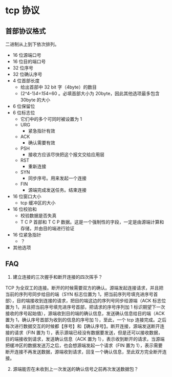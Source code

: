 # tcp 协议

## 首部协议格式

二进制从上到下依次排列。

- 16 位源端口号
- 16 位目的端口号
- 32 位序号
- 32 位确认序号
- 4 位首部长度
  - 给出首部中 32 bit 字（4byte）的数目
  - (2^4-1)*4=15*4=60 。必填首部大小为 20byte，因此其他选项最多包含 30byte 的大小
- 6 位保留位
- 6 位标志位
  - 它们中的多个可同时被设置为 1
  - URG
    - 紧急指针有效
  - ACK
    - 确认需要有效
  - PSH
    - 接收方应该尽快把这个报文交给应用层
  - RST
    - 重新连接
  - SYN
    - 同步序号。用来发起一个连接
  - FIN
    - 源端完成发送任务。结束连接
- 16 位窗口大小
  - tcp 缓冲区的大小
- 16 位校验和
  - 校验数据是否失真
  - T C P 首部和 T C P 数据。这是一个强制性的字段，一定是由源端计算和存储，并由目的端进行验证
- 16 位紧急指针
  - ？
- 其他选项

## FAQ

1. 建立连接的三次握手和断开连接的四次挥手？

TCP 为全双工的连接。断开的时候需要双方的确认。源端发起连接请求，并且把当前的序列号同步给目的端（SYN 标志位置为 1，把当前序列号填充进序号首部），目的端接收到连接的请求，把目的端这边的序列号同步给源端（ACK 标志位置为 1，并且把当前序号填充进序号首部，把请求的序号序列加 1 标识期望下一次接收的序号起始值），源端收到目的端的确认信息，发送确认信息给目的端（ACK 置为 1，确认序号首部为收到的信息的序号加 1），至此，一个 tcp 连接完成。之后每次进行数据交互的时候都【序号】和【确认序号】。断开连接，源端发送断开连接的请求（FIN 置为 1），表示源端已经没有数据要发送，但是还可以接收数据，目的端接收到请求，发送确认信息（ACK 置为 1），表示收到断开的请求，当源端把缓冲区的数据发送万之后，也会想源端发起一个请求（FIN 置为 1），表示需要断开连接不再发送数据，源端收到请求，回复一个确认信息，至此双方完全断开连接。

2. 源端能否在未收到上一次发送的确认信号之前再次发送数据包？

